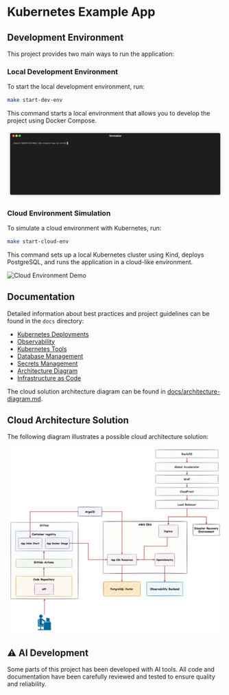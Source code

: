 # Kubernetes Example App


## Development Environment

This project provides two main ways to run the application:

### Local Development Environment

To start the local development environment, run:
```bash
make start-dev-env
```
This command starts a local environment that allows you to develop the project using Docker Compose.

![Local Development Environment Demo](docs/assets/start-dev-env.gif)

### Cloud Environment Simulation

To simulate a cloud environment with Kubernetes, run:
```bash
make start-cloud-env
```
This command sets up a local Kubernetes cluster using Kind, deploys PostgreSQL, and runs the application in a cloud-like environment.

![Cloud Environment Demo](docs/assets/start-cloud-env.gif)

## Documentation

Detailed information about best practices and project guidelines can be found in the `docs` directory:

- [Kubernetes Deployments](docs/kubernetes-deployments.md)
- [Observability](docs/observability.md)
- [Kubernetes Tools](docs/kubernetes-tools.md)
- [Database Management](docs/database-management.md)
- [Secrets Management](docs/secrets.md)
- [Architecture Diagram](docs/architecture-diagram.md)
- [Infrastructure as Code](docs/infrastructure-as-code.md)

The cloud solution architecture diagram can be found in [docs/architecture-diagram.md](docs/assets/architecture-diagram.md).

## Cloud Architecture Solution

The following diagram illustrates a possible cloud architecture solution:

![Cloud Architecture Solution](docs/assets/eks-solution.png)

## ⚠️ AI Development

Some parts of this project has been developed with AI tools. All code and documentation have been carefully reviewed and tested to ensure quality and reliability.